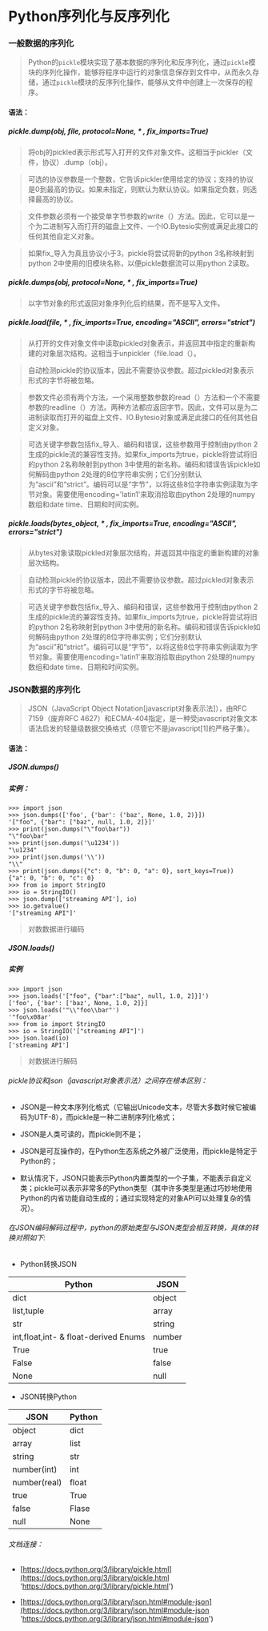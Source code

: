 # Python序列化与反序列化

### 一般数据的序列化

> Python的```pickle```模块实现了基本数据的序列化和反序列化，通过```pickle```模块的序列化操作，能够将程序中运行的对象信息保存到文件中，从而永久存储，通过```pickle```模块的反序列化操作，能够从文件中创建上一次保存的程序。


#### 语法：

##### pickle.dump(obj, file, protocol=None, * , fix_imports=True)

> 将obj的pickled表示形式写入打开的文件对象文件。这相当于pickler（文件，协议）.dump（obj）。

> 可选的协议参数是一个整数，它告诉pickler使用给定的协议；支持的协议是0到最高的协议。如果未指定，则默认为默认协议。如果指定负数，则选择最高的协议。

> 文件参数必须有一个接受单字节参数的write（）方法。因此，它可以是一个为二进制写入而打开的磁盘上文件、一个IO.Bytesio实例或满足此接口的任何其他自定义对象。

>如果fix_导入为真且协议小于3，pickle将尝试将新的python 3名称映射到python 2中使用的旧模块名称，以便pickle数据流可以用python 2读取。

##### pickle.dumps(obj, protocol=None, * , fix_imports=True)

> 以字节对象的形式返回对象序列化后的结果，而不是写入文件。

##### pickle.load(file, * , fix_imports=True, encoding="ASCII", errors="strict")

> 从打开的文件对象文件中读取pickled对象表示，并返回其中指定的重新构建的对象层次结构。这相当于unpickler（file.load（）。

>自动检测pickle的协议版本，因此不需要协议参数。超过pickled对象表示形式的字节将被忽略。

> 参数文件必须有两个方法，一个采用整数参数的read（）方法和一个不需要参数的readline（）方法。两种方法都应返回字节。因此，文件可以是为二进制读取而打开的磁盘上文件、IO.Bytesio对象或满足此接口的任何其他自定义对象。

> 可选关键字参数包括fix_导入、编码和错误，这些参数用于控制由python 2生成的pickle流的兼容性支持。如果fix_imports为true，pickle将尝试将旧的python 2名称映射到python 3中使用的新名称。编码和错误告诉pickle如何解码由python 2处理的8位字符串实例；它们分别默认为“ascii”和“strict”。编码可以是“字节”，以将这些8位字符串实例读取为字节对象。需要使用encoding='latin1'来取消拾取由python 2处理的numpy数组和date time、日期和时间实例。

##### pickle.loads(bytes_object, * , fix_imports=True, encoding="ASCII", errors="strict")

> 从bytes对象读取pickled对象层次结构，并返回其中指定的重新构建的对象层次结构。

> 自动检测pickle的协议版本，因此不需要协议参数。超过pickled对象表示形式的字节将被忽略。

> 可选关键字参数包括fix_导入、编码和错误，这些参数用于控制由python 2生成的pickle流的兼容性支持。如果fix_imports为true，pickle将尝试将旧的python 2名称映射到python 3中使用的新名称。编码和错误告诉pickle如何解码由python 2处理的8位字符串实例；它们分别默认为“ascii”和“strict”。编码可以是“字节”，以将这些8位字符串实例读取为字节对象。需要使用encoding='latin1'来取消拾取由python 2处理的numpy数组和date time、日期和时间实例。

### JSON数据的序列化

> JSON（JavaScript Object Notation[javascript对象表示法]），由RFC 7159（废弃RFC 4627）和ECMA-404指定，是一种受javascript对象文本语法启发的轻量级数据交换格式（尽管它不是javascript[1]的严格子集）。

#### 语法：

##### JSON.dumps()

##### 实例：

```
>>> import json
>>> json.dumps(['foo', {'bar': ('baz', None, 1.0, 2)}])
'["foo", {"bar": ["baz", null, 1.0, 2]}]'
>>> print(json.dumps("\"foo\bar"))
"\"foo\bar"
>>> print(json.dumps('\u1234'))
"\u1234"
>>> print(json.dumps('\\'))
"\\"
>>> print(json.dumps({"c": 0, "b": 0, "a": 0}, sort_keys=True))
{"a": 0, "b": 0, "c": 0}
>>> from io import StringIO
>>> io = StringIO()
>>> json.dump(['streaming API'], io)
>>> io.getvalue()
'["streaming API"]'
```

> 对数数据进行编码

##### JSON.loads()

##### 实例

```
>>> import json
>>> json.loads('["foo", {"bar":["baz", null, 1.0, 2]}]')
['foo', {'bar': ['baz', None, 1.0, 2]}]
>>> json.loads('"\\"foo\\bar"')
'"foo\x08ar'
>>> from io import StringIO
>>> io = StringIO('["streaming API"]')
>>> json.load(io)
['streaming API']
```

> 对数据进行解码


###### pickle协议和json（javascript对象表示法）之间存在根本区别：


* JSON是一种文本序列化格式（它输出Unicode文本，尽管大多数时候它被编码为UTF-8），而pickle是一种二进制序列化格式；

* JSON是人类可读的，而pickle则不是；

* JSON是可互操作的，在Python生态系统之外被广泛使用，而pickle是特定于Python的；

* 默认情况下，JSON只能表示Python内置类型的一个子集，不能表示自定义类；pickle可以表示非常多的Python类型（其中许多类型是通过巧妙地使用Python的内省功能自动生成的；通过实现特定的对象API可以处理复杂的情况）。

###### 在JSON编码解码过程中，python的原始类型与JSON类型会相互转换，具体的转换对照如下:

* Python转换JSON

|  Python  |  JSON  |
|----|----|
|  dict  |  object  |
|  list,tuple  |  array  |
|  str  |  string  |
|  int,float,int- & float-derived Enums  |  number  |
|  True  |  true  |
|  False  |  false  |
|  None  |  null  |

* JSON转换Python

|  JSON  |  Python  |
|----|----|
|  object  |  dict  |
|  array  |  list  |
|  string  |  str  |
|  number(int)  |  int  |
|  number(real)  |  float  |
|  true  |  True  |
|  false  |  Flase  |
|  null  |  None  |

###### 文档连接：

* [https://docs.python.org/3/library/pickle.html](https://docs.python.org/3/library/pickle.html 'https://docs.python.org/3/library/pickle.html')

* [https://docs.python.org/3/library/json.html#module-json](https://docs.python.org/3/library/json.html#module-json 'https://docs.python.org/3/library/json.html#module-json')